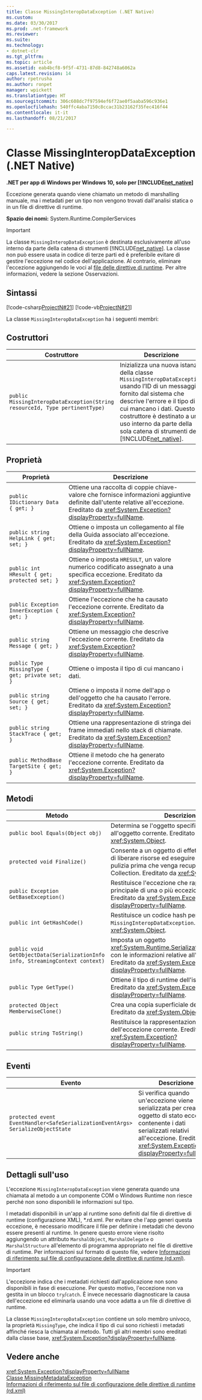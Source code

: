 ```yaml
---
title: Classe MissingInteropDataException (.NET Native)
ms.custom: 
ms.date: 03/30/2017
ms.prod: .net-framework
ms.reviewer: 
ms.suite: 
ms.technology:
- dotnet-clr
ms.tgt_pltfrm: 
ms.topic: article
ms.assetid: eab4bcf8-9f5f-4731-87d8-842748a6062a
caps.latest.revision: 14
author: rpetrusha
ms.author: ronpet
manager: wpickett
ms.translationtype: HT
ms.sourcegitcommit: 306c608dc7f97594ef6f72ae0f5aaba596c936e1
ms.openlocfilehash: 540ffc4aba7150c8ccac31b23162f35fec416f44
ms.contentlocale: it-it
ms.lasthandoff: 08/21/2017

---
```

# <a name="missinginteropdataexception-class-net-native"></a>Classe MissingInteropDataException (.NET Native)
**.NET per app di Windows per Windows 10, solo per [!INCLUDE[net_native](../../../includes/net-native-md.md)]**  
  
 Eccezione generata quando viene chiamato un metodo di marshalling manuale, ma i metadati per un tipo non vengono trovati dall'analisi statica o in un file di direttive di runtime.  
  
 **Spazio dei nomi:** System.Runtime.CompilerServices  
  
> [!IMPORTANT]
>  La classe `MissingInteropDataException` è destinata esclusivamente all'uso interno da parte della catena di strumenti [!INCLUDE[net_native](../../../includes/net-native-md.md)]. La classe non può essere usata in codice di terze parti ed è preferibile evitare di gestire l'eccezione nel codice dell'applicazione. Al contrario, eliminare l'eccezione aggiungendo le voci al [file delle direttive di runtime](../../../docs/framework/net-native/runtime-directives-rd-xml-configuration-file-reference.md). Per altre informazioni, vedere la sezione Osservazioni.  
  
## <a name="syntax"></a>Sintassi  
 [!code-csharp[ProjectN#21](../../../samples/snippets/csharp/VS_Snippets_CLR/projectn/cs/missinginteropdataexception_syntax1.cs#21)] [!code-vb[ProjectN#21](../../../samples/snippets/visualbasic/VS_Snippets_CLR/projectn/vb/missinginteropdataexception_syntax1.vb#21)]  
  
 La classe `MissingInteropDataException` ha i seguenti membri:  
  
## <a name="constructors"></a>Costruttori  
  
|Costruttore|Descrizione|  
|-----------------|-----------------|  
|`public MissingInteropDataException(String resourceId, Type pertinentType)`|Inizializza una nuova istanza della classe `MissingInteropDataException` usando l’ID di un messaggio fornito dal sistema che descrive l'errore e il tipo di cui mancano i dati. Questo costruttore è destinato a un uso interno da parte della sola catena di strumenti del [!INCLUDE[net_native](../../../includes/net-native-md.md)].|  
  
## <a name="properties"></a>Proprietà  
  
|Proprietà|Descrizione|  
|--------------|-----------------|  
|`public IDictionary Data { get; }`|Ottiene una raccolta di coppie chiave-valore che fornisce informazioni aggiuntive definite dall'utente relative all'eccezione. Ereditato da <xref:System.Exception?displayProperty=fullName>.|  
|`public string HelpLink { get; set; }`|Ottiene o imposta un collegamento al file della Guida associato all'eccezione. Ereditato da <xref:System.Exception?displayProperty=fullName>.|  
|`public int HResult { get; protected set; }`|Ottiene o imposta `HRESULT`, un valore numerico codificato assegnato a una specifica eccezione. Ereditato da <xref:System.Exception?displayProperty=fullName>.|  
|`public Exception InnerException { get; }`|Ottiene l'eccezione che ha causato l'eccezione corrente. Ereditato da <xref:System.Exception?displayProperty=fullName>.|  
|`public string Message { get; }`|Ottiene un messaggio che descrive l'eccezione corrente. Ereditato da <xref:System.Exception?displayProperty=fullName>.|  
|`public Type MissingType { get; private set; }`|Ottiene o imposta il tipo di cui mancano i dati.|  
|`public string Source { get; set; }`|Ottiene o imposta il nome dell'app o dell'oggetto che ha causato l'errore. Ereditato da <xref:System.Exception?displayProperty=fullName>.|  
|`public string StackTrace { get; }`|Ottiene una rappresentazione di stringa dei frame immediati nello stack di chiamate. Ereditato da <xref:System.Exception?displayProperty=fullName>.|  
|`public MethodBase TargetSite { get; }`|Ottiene il metodo che ha generato l'eccezione corrente. Ereditato da <xref:System.Exception?displayProperty=fullName>.|  
  
## <a name="methods"></a>Metodi  
  
|Metodo|Descrizione|  
|------------|-----------------|  
|`public bool Equals(Object obj)`|Determina se l'oggetto specificato è uguale all'oggetto corrente.  Ereditato da <xref:System.Object>.|  
|`protected void Finalize()`|Consente a un oggetto di effettuare un tentativo di liberare risorse ed eseguire altre operazioni di pulizia prima che venga recuperato da Garbage Collection. Ereditato da <xref:System.Object>.|  
|`public Exception GetBaseException()`|Restituisce l'eccezione che rappresenta la causa principale di una o più eccezioni successive. Ereditato da <xref:System.Exception?displayProperty=fullName>.|  
|`public int GetHashCode()`|Restituisce un codice hash per un'istanza `MissingInteropDataException`.   Ereditato da <xref:System.Object>.|  
|`public void GetObjectData(SerializationInfo info, StreamingContext context)`|Imposta un oggetto <xref:System.Runtime.Serialization.SerializationInfo> con le informazioni relative all'eccezione.  Ereditato da <xref:System.Exception?displayProperty=fullName>.|  
|`public Type GetType()`|Ottiene il tipo di runtime dell'istanza corrente. Ereditato da <xref:System.Exception?displayProperty=fullName>.|  
|`protected Object MemberwiseClone()`|Crea una copia superficiale dell'oggetto corrente. Ereditato da <xref:System.Object>.|  
|`public string ToString()`|Restituisce la rappresentazione di stringa dell'eccezione corrente. Ereditato da <xref:System.Exception?displayProperty=fullName>.|  
  
## <a name="events"></a>Eventi  
  
|Evento|Descrizione|  
|-----------|-----------------|  
|`protected event EventHandler<SafeSerializationEventArgs> SerializeObjectState`|Si verifica quando un'eccezione viene serializzata per creare un oggetto di stato eccezione contenente i dati serializzati relativi all'eccezione. Ereditato da <xref:System.Exception?displayProperty=fullName>.|  
  
## <a name="usage-details"></a>Dettagli sull'uso  
 L'eccezione `MissingInteropDataException` viene generata quando una chiamata al metodo a un componente COM o Windows Runtime non riesce perché non sono disponibili le informazioni sul tipo.  
  
 I metadati disponibili in un'app al runtime sono definiti dal file di direttive di runtime (configurazione XML), *.rd.xml. Per evitare che l'app generi questa eccezione, è necessario modificare il file per definire i metadati che devono essere presenti al runtime. In genere questo errore viene risolto aggiungendo un attributo `MarshalObject`, `MarshalDelegate` o `MarshalStructure` all'elemento di programma appropriato nel file di direttive di runtime. Per informazioni sul formato di questo file, vedere [Informazioni di riferimento sul file di configurazione delle direttive di runtime (rd.xml)](../../../docs/framework/net-native/runtime-directives-rd-xml-configuration-file-reference.md).  
  
> [!IMPORTANT]
>  L'eccezione indica che i metadati richiesti dall'applicazione non sono disponibili in fase di esecuzione. Per questo motivo, l'eccezione non va gestita in un blocco `try`/`catch`. È invece necessario diagnosticare la causa dell'eccezione ed eliminarla usando una voce adatta a un file di direttive di runtime.  
  
 La classe `MissingInteropDataException` contiene un solo membro univoco, la proprietà `MissingType`, che indica il tipo di cui sono richiesti i metadati affinché riesca la chiamata al metodo. Tutti gli altri membri sono ereditati dalla classe base, <xref:System.Exception?displayProperty=fullName>.  
  
## <a name="see-also"></a>Vedere anche  
 <xref:System.Exception?displayProperty=fullName>   
 [Classe MissingMetadataException](../../../docs/framework/net-native/missingmetadataexception-class-net-native.md)   
 [Informazioni di riferimento sul file di configurazione delle direttive di runtime (rd.xml)](../../../docs/framework/net-native/runtime-directives-rd-xml-configuration-file-reference.md)

